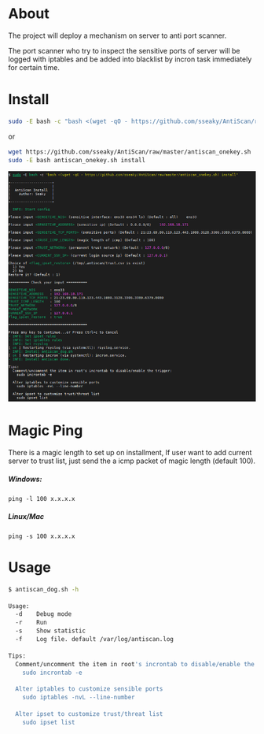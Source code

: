 # About

The project will deploy a mechanism on server to anti port scanner.

The port scanner who try to inspect the sensitive ports of server will be logged with iptables and be added into blacklist by incron task immediately for certain time.

# **Install**

```bash
sudo -E bash -c "bash <(wget -qO - https://github.com/sseaky/AntiScan/raw/master/antiscan_onekey.sh) install"
```

or

```bash
wget https://github.com/sseaky/AntiScan/raw/master/antiscan_onekey.sh
sudo -E bash antiscan_onekey.sh install
```

![install](img/install.png)

# Magic Ping

There is a magic length to set up on installment, If user want to add current server to trust list, just send the a icmp packet of magic length (default 100).

##### Windows:

```
ping -l 100 x.x.x.x
```

##### Linux/Mac

```
ping -s 100 x.x.x.x
```

# Usage

```bash
$ antiscan_dog.sh -h

Usage:
  -d    Debug mode
  -r    Run
  -s    Show statistic
  -f    Log file. default /var/log/antiscan.log

Tips:
  Comment/uncomment the item in root's incrontab to disable/enable the trigger:
    sudo incrontab -e

  Alter iptables to customize sensible ports
    sudo iptables -nvL --line-number

  Alter ipset to customize trust/threat list
    sudo ipset list

```

